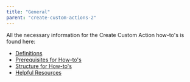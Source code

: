 ```yaml
---
title: "General"
parent: "create-custom-actions-2"
---
```


All the necessary information for the Create Custom Action how-to's is found here:

* [Definitions](custom-action-definitions-2)
* [Prerequisites for How-to's](custom-action-prerequisites-2)
* [Structure for How-to's](custom-action-howto-structure-2)
* [Helpful Resources](custom-action-helpful-resources-2)
